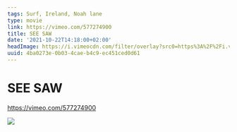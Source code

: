 ```yaml
---
tags: Surf, Ireland, Noah lane
type: movie
link: https://vimeo.com/577274900
title: SEE SAW
date: '2021-10-22T14:18:00+02:00'
headImage: https://i.vimeocdn.com/filter/overlay?src0=https%3A%2F%2Fi.vimeocdn.com%2Fvideo%2F1194628759-eef885c144bf3760cde35c38cc1c0eb6501528d8f0e7c45c268eb68cbe05e956-d_1280x720&src1=https%3A%2F%2Ff.vimeocdn.com%2Fimages_v6%2Fshare%2Fplay_icon_overlay.png
uuid: 4ba0273e-0b03-4cae-b4c9-ec451ced0d61
---
```


# SEE SAW

https://vimeo.com/577274900

![](https://i.vimeocdn.com/filter/overlay?src0=https%3A%2F%2Fi.vimeocdn.com%2Fvideo%2F1194628759-eef885c144bf3760cde35c38cc1c0eb6501528d8f0e7c45c268eb68cbe05e956-d_1280x720&src1=https%3A%2F%2Ff.vimeocdn.com%2Fimages_v6%2Fshare%2Fplay_icon_overlay.png)
